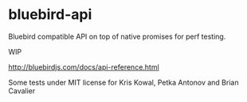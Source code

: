 # bluebird-api
Bluebird compatible API on top of native promises for perf testing.

WIP

http://bluebirdjs.com/docs/api-reference.html


Some tests under MIT license for Kris Kowal, Petka Antonov and Brian Cavalier
